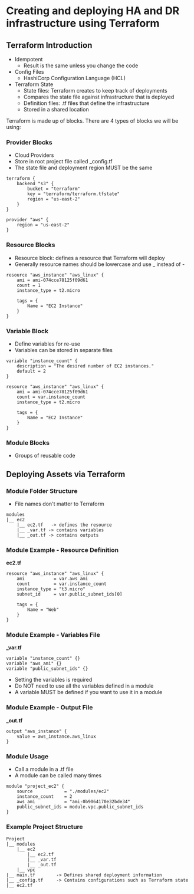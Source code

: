 # Creating and deploying HA and DR infrastructure using Terraform

## Terraform Introduction

* Idempotent
    * Result is the same unless you change the code
* Config Files
    * HashiCorp Configuration Language (HCL)
* Terraform State
    * State files: Terraform creates to keep track of deployments
    * Compares the state file against infrastructure that is deployed
    * Definition files: .tf files that define the infrastructure
    * Stored in a shared location

Terraform is made up of blocks. There are 4 types of blocks we will be using:

### Provider Blocks

* Cloud Providers
* Store in root project file called _config.tf
* The state file and deployment region MUST be the same

```
terraform {
    backend "s3" {
        bucket = "terraform"
        key = "terraform/terraform.tfstate"
        region = "us-east-2"
    }
}

provider "aws" {
    region = "us-east-2"
}
```

### Resource Blocks

* Resource block: defines a resource that Terraform will deploy
* Generally resource names should be lowercase and use _ instead of -

```
resource "aws_instance" "aws_linux" {
    ami = ami-074cce78125f09d61
    count = 1
    instance_type = t2.micro

    tags = {
        Name = "EC2 Instance"
    }
}
```

### Variable Block

* Define variables for re-use
* Variables can be stored in separate files

```
variable "instance_count" {
    description = "The desired number of EC2 instances."
    default = 2
}

resource "aws_instance" "aws_linux" {
    ami = ami-074cce78125f09d61
    count = var.instance_count
    instance_type = t2.micro

    tags = {
        Name = "EC2 Instance"
    }
}
```

### Module Blocks

* Groups of reusable code

## Deploying Assets via Terraform

### Module Folder Structure

* File names don't matter to Terraform

```
modules
|__ ec2
    |__ ec2.tf   -> defines the resource
    |__ _var.tf -> contains variables
    |__ _out.tf -> contains outputs
```

### Module Example - Resource Definition

**ec2.tf**

```
resource "aws_instance" "aws_linux" {
    ami           = var.aws_ami
    count         = var.instance_count
    instance_type = "t3.micro"
    subnet_id     = var.public_subnet_ids[0]

    tags = {
        Name = "Web"
    }
}
```

### Module Example - Variables File

**_var.tf**

```
variable "instance_count" {}
variable "aws_ami" {}
variable "public_subnet_ids" {}
```

* Setting the variables is required
* Do NOT need to use all the variables defined in a module
* A variable MUST be defined if you want to use it in a module

### Module Example - Output File

**_out.tf**

```
output "aws_instance" {
    value = aws_instance.aws_linux
}
```

### Module Usage

* Call a module in a .tf file
* A module can be called many times

```
module "project_ec2" {
    source            = "./modules/ec2"
    instance_count    = 2
    aws_ami           = "ami-0b9064170e32bde34"
    public_subnet_ids = module.vpc.public_subnet_ids
}
```

### Example Project Structure

```
Project
|__ modules
    |__ ec2
        |__ ec2.tf
        |__ _var.tf
        |__ _out.tf
    |__ vpc
|__ main.tf        -> Defines shared deployment information
|__ _config.tf     -> Contains configurations such as Terraform state
|__ ec2.tf
```
